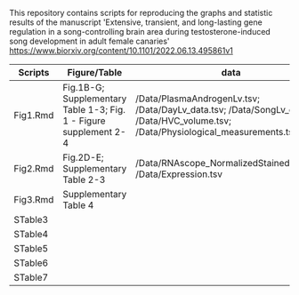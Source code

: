 This repository contains scripts for reproducing the graphs and statistic results of the manuscript 'Extensive, transient, and long-lasting gene regulation in a song-controlling brain area during testosterone-induced song development in adult female canaries'  https://www.biorxiv.org/content/10.1101/2022.06.13.495861v1


| Scripts   |            Figure/Table            |   data  |
| --------- | ---------------------------------  | ------- |
| Fig1.Rmd  | Fig.1B-G; Supplementary Table 1-3; Fig. 1 - Figure supplement 2-4 |  /Data/PlasmaAndrogenLv.tsv; /Data/DayLv_data.tsv; /Data/SongLv_data.tsv; /Data/HVC_volume.tsv; /Data/Physiological_measurements.tsv |
| Fig2.Rmd  | Fig.2D-E; Supplementary Table 2-3  | /Data/RNAscope_NormalizedStainedArea.tsv; /Data/Expression.tsv       |  
| Fig3.Rmd   | Supplementary Table 4       |     |  
| STable3   |       |     |
| STable4   |       |        |
| STable5   |         |         |
| STable6   |         |         |
| STable7   |         |         |
